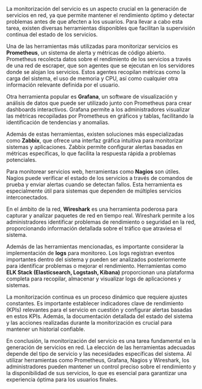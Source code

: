 La monitorización del servicio es un aspecto crucial en la generación de servicios en red, ya que permite mantener el rendimiento óptimo y detectar problemas antes de que afecten a los usuarios. Para llevar a cabo esta tarea, existen diversas herramientas disponibles que facilitan la supervisión continua del estado de los servicios.

Una de las herramientas más utilizadas para monitorizar servicios es **Prometheus**, un sistema de alerta y métricas de código abierto. Prometheus recolecta datos sobre el rendimiento de los servicios a través de una red de escraper, que son agentes que se ejecutan en los servidores donde se alojan los servicios. Estos agentes recopilan métricas como la carga del sistema, el uso de memoria y CPU, así como cualquier otra información relevante definida por el usuario.

Otra herramienta popular es **Grafana**, un software de visualización y análisis de datos que puede ser utilizado junto con Prometheus para crear dashboards interactivos. Grafana permite a los administradores visualizar las métricas recopiladas por Prometheus en gráficos y tablas, facilitando la identificación de tendencias y anomalías.

Además de estas herramientas, existen soluciones más especializadas como **Zabbix**, que ofrece una interfaz gráfica intuitiva para monitorizar sistemas y aplicaciones. Zabbix permite configurar alertas basadas en métricas específicas, lo que facilita la respuesta rápida a problemas potenciales.

Para monitorear servicios web, herramientas como **Nagios** son útiles. Nagios puede verificar el estado de los servicios a través de comandos de prueba y enviar alertas cuando se detectan fallos. Esta herramienta es especialmente útil para sistemas que dependen de múltiples servicios interconectados.

En el ámbito de la red, **Wireshark** es una herramienta poderosa para capturar y analizar paquetes de red en tiempo real. Wireshark permite a los administradores identificar problemas de rendimiento o seguridad en la red, proporcionando información detallada sobre el tráfico que atraviesa el sistema.

Además de las herramientas mencionadas, es importante considerar la implementación de **logs** para monitoreo. Los logs registran eventos importantes dentro del sistema y pueden ser analizados posteriormente para identificar problemas o mejorar el rendimiento. Herramientas como **ELK Stack (Elasticsearch, Logstash, Kibana)** proporcionan una plataforma completa para recopilar, almacenar y visualizar logs de aplicaciones y sistemas.

La monitorización continua es un proceso dinámico que requiere ajustes constantes. Es importante establecer indicadores clave de rendimiento (KPIs) relevantes para el servicio en cuestión y configurar alertas basadas en estos KPIs. Además, la documentación detallada del estado del sistema y las acciones realizadas durante la monitorización es crucial para mantener un historial confiable.

En conclusión, la monitorización del servicio es una tarea fundamental en la generación de servicios en red. La elección de las herramientas adecuadas depende del tipo de servicio y las necesidades específicas del sistema. Al utilizar herramientas como Prometheus, Grafana, Nagios y Wireshark, los administradores pueden mantener un control preciso sobre el rendimiento y la disponibilidad de sus servicios, lo que es esencial para garantizar una experiencia óptima para los usuarios finales.
